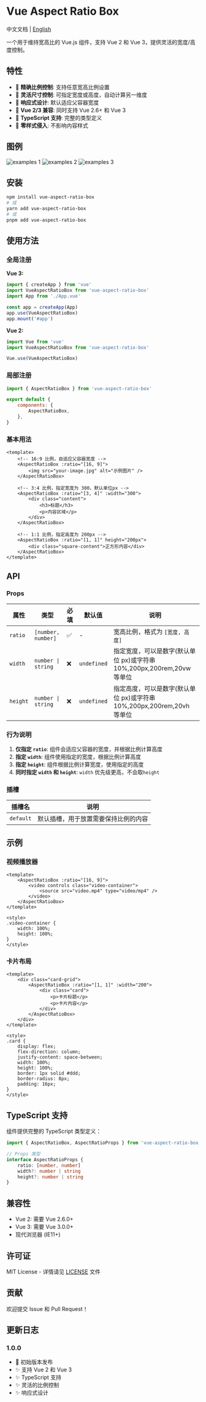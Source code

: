 # Vue Aspect Ratio Box

中文文档 | [English](./README.md)

一个用于维持宽高比的 Vue.js 组件，支持 Vue 2 和 Vue 3，提供灵活的宽度/高度控制。

## 特性

- 🎯 **精确比例控制**: 支持任意宽高比例设置
- 🔧 **灵活尺寸控制**: 可指定宽度或高度，自动计算另一维度
- 📱 **响应式设计**: 默认适应父容器宽度
- 🚀 **Vue 2/3 兼容**: 同时支持 Vue 2.6+ 和 Vue 3
- 📝 **TypeScript 支持**: 完整的类型定义
- 🎨 **零样式侵入**: 不影响内容样式

## 图例

![examples 1](./examples/examples1.png)
![examples 2](./examples/examples2.png)
![examples 3](./examples/examples3.png)

## 安装

```bash
npm install vue-aspect-ratio-box
# 或
yarn add vue-aspect-ratio-box
# 或
pnpm add vue-aspect-ratio-box
```

## 使用方法

### 全局注册

**Vue 3:**

```javascript
import { createApp } from 'vue'
import VueAspectRatioBox from 'vue-aspect-ratio-box'
import App from './App.vue'

const app = createApp(App)
app.use(VueAspectRatioBox)
app.mount('#app')
```

**Vue 2:**

```javascript
import Vue from 'vue'
import VueAspectRatioBox from 'vue-aspect-ratio-box'

Vue.use(VueAspectRatioBox)
```

### 局部注册

```javascript
import { AspectRatioBox } from 'vue-aspect-ratio-box'

export default {
	components: {
		AspectRatioBox,
	},
}
```

### 基本用法

```vue
<template>
	<!-- 16:9 比例，自适应父容器宽度 -->
	<AspectRatioBox :ratio="[16, 9]">
		<img src="your-image.jpg" alt="示例图片" />
	</AspectRatioBox>

	<!-- 3:4 比例，指定宽度为 300，默认单位px -->
	<AspectRatioBox :ratio="[3, 4]" :width="300">
		<div class="content">
			<h3>标题</h3>
			<p>内容区域</p>
		</div>
	</AspectRatioBox>

	<!-- 1:1 比例，指定高度为 200px -->
	<AspectRatioBox :ratio="[1, 1]" height="200px">
		<div class="square-content">正方形内容</div>
	</AspectRatioBox>
</template>
```

## API

### Props

| 属性     | 类型               | 必填 | 默认值      | 说明                                                                   |
| -------- | ------------------ | ---- | ----------- | ---------------------------------------------------------------------- |
| `ratio`  | `[number, number]` | ✅   | -           | 宽高比例，格式为 `[宽度, 高度]`                                        |
| `width`  | `number \| string` | ❌   | `undefined` | 指定宽度，可以是数字(默认单位 px)或字符串 10%,200px,200rem,20vw 等单位 |
| `height` | `number \| string` | ❌   | `undefined` | 指定高度，可以是数字(默认单位 px)或字符串 10%,200px,200rem,20vh 等单位 |

### 行为说明

1. **仅指定 `ratio`**: 组件会适应父容器的宽度，并根据比例计算高度
2. **指定 `width`**: 组件使用指定的宽度，根据比例计算高度
3. **指定 `height`**: 组件根据比例计算宽度，使用指定的高度
4. **同时指定 `width` 和 `height`**: `width` 优先级更高，不会取`height`

### 插槽

| 插槽名    | 说明                                 |
| --------- | ------------------------------------ |
| `default` | 默认插槽，用于放置需要保持比例的内容 |

## 示例

### 视频播放器

```vue
<template>
	<AspectRatioBox :ratio="[16, 9]">
		<video controls class="video-container">
			<source src="video.mp4" type="video/mp4" />
		</video>
	</AspectRatioBox>
</template>

<style>
.video-container {
	width: 100%;
	height: 100%;
}
</style>
```

### 卡片布局

```vue
<template>
	<div class="card-grid">
		<AspectRatioBox :ratio="[1, 1]" :width="200">
			<div class="card">
				<p>卡片标题</p>
				<p>卡片内容</p>
			</div>
		</AspectRatioBox>
	</div>
</template>

<style>
.card {
	display: flex;
	flex-direction: column;
	justify-content: space-between;
	width: 100%;
	height: 100%;
	border: 1px solid #ddd;
	border-radius: 8px;
	padding: 16px;
}
</style>
```

## TypeScript 支持

组件提供完整的 TypeScript 类型定义：

```typescript
import { AspectRatioBox, AspectRatioProps } from 'vue-aspect-ratio-box'

// Props 类型
interface AspectRatioProps {
	ratio: [number, number]
	width?: number | string
	height?: number | string
}
```

## 兼容性

- Vue 2: 需要 Vue 2.6.0+
- Vue 3: 需要 Vue 3.0.0+
- 现代浏览器 (IE11+)

## 许可证

MIT License - 详情请见 [LICENSE](LICENSE) 文件

## 贡献

欢迎提交 Issue 和 Pull Request！

## 更新日志

### 1.0.0

- 🎉 初始版本发布
- ✨ 支持 Vue 2 和 Vue 3
- ✨ TypeScript 支持
- ✨ 灵活的比例控制
- ✨ 响应式设计
